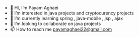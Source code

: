 - 👋 Hi, I’m Payam Aghaei
- 👀 I’m interested in java projects and cryptocurency projects
- 🌱 I’m currently learning spring , java-mobile , jsp , ajax
- 💞️ I’m looking to collaborate on java projects
- 📫 How to reach me payamaghaei22@gmail.com

<!---
PayamProgramming/PayamProgramming is a ✨ special ✨ repository because its `README.md` (this file) appears on your GitHub profile.
You can click the Preview link to take a look at your changes.
--->
